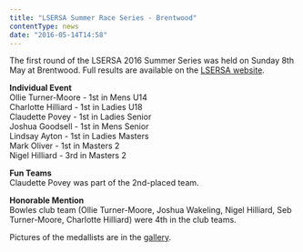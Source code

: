 ```yaml
---
title: "LSERSA Summer Race Series - Brentwood"
contentType: news
date: "2016-05-14T14:58"
---
```


The first round of the LSERSA 2016 Summer Series was held on Sunday 8th May at Brentwood. Full results are available on the [LSERSA website](http://www.lsersa.org/races16/index.html#BW1).

**Individual Event**\
Ollie Turner-Moore - 1st in Mens U14\
Charlotte Hilliard - 1st in Ladies U18\
Claudette Povey - 1st in Ladies Senior\
Joshua Goodsell - 1st in Mens Senior\
Lindsay Ayton - 1st in Ladies Masters\
Mark Oliver - 1st in Masters 2\
Nigel Hilliard - 3rd in Masters 2

**Fun Teams**\
Claudette Povey was part of the 2nd-placed team.

**Honorable Mention**\
Bowles club team (Ollie Turner-Moore, Joshua Wakeling, Nigel Hilliard, Seb Turner-Moore, Charlotte Hilliard) were 4th in the club teams.

Pictures of the medallists are in the [gallery](/gallery/2016).
